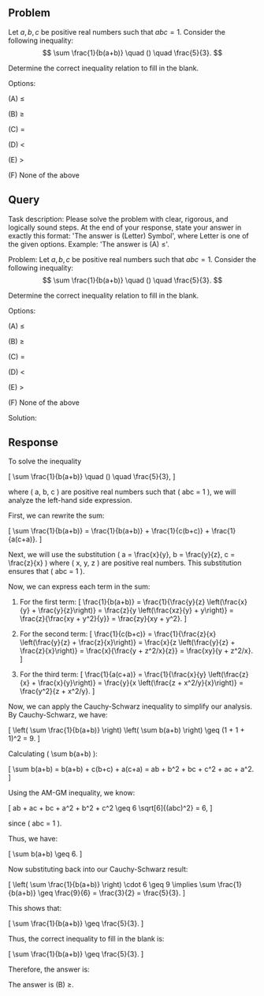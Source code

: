 ## Problem

Let $a, b, c$ be positive real numbers such that $abc = 1$. Consider the following inequality:
$$
\sum \frac{1}{b(a+b)} \quad () \quad \frac{5}{3}.
$$

Determine the correct inequality relation to fill in the blank.

Options:

(A) $\leq$ 

(B) $\geq$

(C) $=$ 

(D) $<$

(E) $>$

(F) None of the above

## Query

Task description: Please solve the problem with clear, rigorous, and logically sound steps. At the end of your response, state your answer in exactly this format: 'The answer is (Letter) Symbol', where Letter is one of the given options. Example: 'The answer is (A) $\leq$'.

Problem: Let $a, b, c$ be positive real numbers such that $abc = 1$. Consider the following inequality:
$$
\sum \frac{1}{b(a+b)} \quad () \quad \frac{5}{3}.
$$

Determine the correct inequality relation to fill in the blank.

Options:

(A) $\leq$ 

(B) $\geq$

(C) $=$ 

(D) $<$

(E) $>$

(F) None of the above

Solution:

## Response

To solve the inequality 

\[
\sum \frac{1}{b(a+b)} \quad () \quad \frac{5}{3},
\]

where \( a, b, c \) are positive real numbers such that \( abc = 1 \), we will analyze the left-hand side expression.

First, we can rewrite the sum:

\[
\sum \frac{1}{b(a+b)} = \frac{1}{b(a+b)} + \frac{1}{c(b+c)} + \frac{1}{a(c+a)}.
\]

Next, we will use the substitution \( a = \frac{x}{y}, b = \frac{y}{z}, c = \frac{z}{x} \) where \( x, y, z \) are positive real numbers. This substitution ensures that \( abc = 1 \).

Now, we can express each term in the sum:

1. For the first term:
   \[
   \frac{1}{b(a+b)} = \frac{1}{\frac{y}{z} \left(\frac{x}{y} + \frac{y}{z}\right)} = \frac{z}{y \left(\frac{xz}{y} + y\right)} = \frac{z}{\frac{xy + y^2}{y}} = \frac{zy}{xy + y^2}.
   \]

2. For the second term:
   \[
   \frac{1}{c(b+c)} = \frac{1}{\frac{z}{x} \left(\frac{y}{z} + \frac{z}{x}\right)} = \frac{x}{z \left(\frac{y}{z} + \frac{z}{x}\right)} = \frac{x}{\frac{y + z^2/x}{z}} = \frac{xy}{y + z^2/x}.
   \]

3. For the third term:
   \[
   \frac{1}{a(c+a)} = \frac{1}{\frac{x}{y} \left(\frac{z}{x} + \frac{x}{y}\right)} = \frac{y}{x \left(\frac{z + x^2/y}{x}\right)} = \frac{y^2}{z + x^2/y}.
   \]

Now, we can apply the Cauchy-Schwarz inequality to simplify our analysis. By Cauchy-Schwarz, we have:

\[
\left( \sum \frac{1}{b(a+b)} \right) \left( \sum b(a+b) \right) \geq (1 + 1 + 1)^2 = 9.
\]

Calculating \( \sum b(a+b) \):

\[
\sum b(a+b) = b(a+b) + c(b+c) + a(c+a) = ab + b^2 + bc + c^2 + ac + a^2.
\]

Using the AM-GM inequality, we know:

\[
ab + ac + bc + a^2 + b^2 + c^2 \geq 6 \sqrt[6]{(abc)^2} = 6,
\]

since \( abc = 1 \).

Thus, we have:

\[
\sum b(a+b) \geq 6.
\]

Now substituting back into our Cauchy-Schwarz result:

\[
\left( \sum \frac{1}{b(a+b)} \right) \cdot 6 \geq 9 \implies \sum \frac{1}{b(a+b)} \geq \frac{9}{6} = \frac{3}{2} = \frac{5}{3}.
\]

This shows that:

\[
\sum \frac{1}{b(a+b)} \geq \frac{5}{3}.
\]

Thus, the correct inequality to fill in the blank is:

\[
\sum \frac{1}{b(a+b)} \geq \frac{5}{3}.
\]

Therefore, the answer is:

The answer is (B) $\geq$.